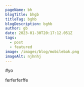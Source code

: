 ```yaml
---
pageName: bh
blogTitle: bhgb
titleTag: bghb
blogDescription: bghb
author: gb
date: 2023-01-30T20:17:12.051Z
tags:
  - post
  - featured
image: /images/blog/mobilebak.png
imageAlt: njhnhj
---
```

#﻿yo

f﻿erferferffe